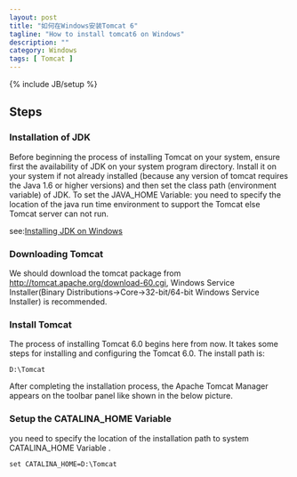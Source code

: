 ```yaml
---
layout: post
title: "如何在Windows安装Tomcat 6"
tagline: "How to install tomcat6 on Windows"
description: ""
category: Windows  
tags: [ Tomcat ]
---
```

{% include JB/setup %}

## Steps

### Installation of JDK
Before beginning the process of installing Tomcat on your system, ensure first the availability of JDK on your system program directory. Install it on your system if not already installed (because any version of tomcat requires the Java 1.6 or higher versions) and then set the class path (environment variable) of JDK. To set the JAVA_HOME Variable: you need to specify the location of the java run time environment to support the Tomcat else Tomcat server can not run. 

see:[Installing JDK on Windows](/Windows/installing-jdk-on-windows/)

### Downloading Tomcat
We should download the tomcat package from http://tomcat.apache.org/download-60.cgi, Windows Service Installer(Binary Distributions->Core->32-bit/64-bit Windows Service Installer) is recommended.

### Install Tomcat
The process of installing Tomcat 6.0 begins here from now. It takes some steps for installing and configuring the Tomcat 6.0. The install path is:
 
	D:\Tomcat
 
After completing the installation process, the Apache Tomcat Manager appears on the toolbar panel like shown in the below picture.

### Setup the CATALINA_HOME Variable

you need to specify the location of the installation path to system CATALINA_HOME Variable .
 
	set CATALINA_HOME=D:\Tomcat
